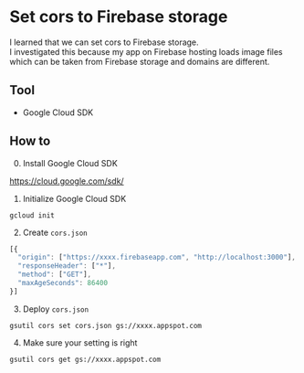 # Set cors to Firebase storage

I learned that we can set cors to Firebase storage.  
I investigated this because my app on Firebase hosting loads image files which can be taken from Firebase storage and domains are different.

## Tool
* Google Cloud SDK

## How to

0. Install Google Cloud SDK

https://cloud.google.com/sdk/

1. Initialize Google Cloud SDK
```shell
gcloud init
```

2. Create `cors.json`
```javascript
[{
  "origin": ["https://xxxx.firebaseapp.com", "http://localhost:3000"],
  "responseHeader": ["*"],
  "method": ["GET"],
  "maxAgeSeconds": 86400
}]
```

3. Deploy `cors.json`
```
gsutil cors set cors.json gs://xxxx.appspot.com 
```

4. Make sure your setting is right
```
gsutil cors get gs://xxxx.appspot.com 
```
